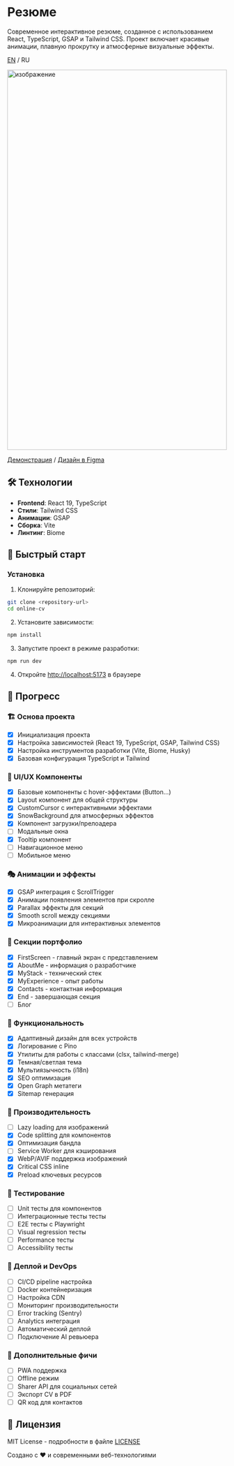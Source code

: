 # Резюме

Современное интерактивное резюме, созданное с использованием React, TypeScript, GSAP и Tailwind CSS. Проект включает красивые анимации, плавную прокрутку и атмосферные визуальные эффекты.

[EN](README.md) / RU

<img width="100%" height="871" alt="изображение" src="https://github.com/user-attachments/assets/ee3344eb-0afe-4931-9102-690438adae18" />

[Демонстрация](https://online-cv-eta.vercel.app?utm_source=github) / [Дизайн в Figma](https://www.figma.com/design/94hp9BEkB7Vb0A41hRRqiY/CV_Resume_Draft?node-id=102-1175&p=f&t=I7X8sa4z4egPwpOk-0)


## 🛠 Технологии

- **Frontend**: React 19, TypeScript
- **Стили**: Tailwind CSS
- **Анимации**: GSAP
- **Сборка**: Vite
- **Линтинг**: Biome

## 🚀 Быстрый старт

### Установка

1. Клонируйте репозиторий:
```bash
git clone <repository-url>
cd online-cv
```

2. Установите зависимости:
```bash
npm install
```

3. Запустите проект в режиме разработки:
```bash
npm run dev
```

4. Откройте [http://localhost:5173](http://localhost:5173) в браузере

## 📜 Прогресс

### 🏗️ Основа проекта
- [x] Инициализация проекта
- [x] Настройка зависимостей (React 19, TypeScript, GSAP, Tailwind CSS)
- [x] Настройка инструментов разработки (Vite, Biome, Husky)
- [x] Базовая конфигурация TypeScript и Tailwind

### 🎨 UI/UX Компоненты
- [x] Базовые компоненты с hover-эффектами (Button...)
- [x] Layout компонент для общей структуры
- [x] CustomCursor с интерактивными эффектами
- [x] SnowBackground для атмосферных эффектов
- [x] Компонент загрузки/прелоадера
- [ ] Модальные окна
- [x] Tooltip компонент
- [ ] Навигационное меню
- [ ] Мобильное меню

### 🎭 Анимации и эффекты
- [x] GSAP интеграция с ScrollTrigger
- [x] Анимации появления элементов при скролле
- [x] Parallax эффекты для секций
- [x] Smooth scroll между секциями
- [x] Микроанимации для интерактивных элементов

### 📄 Секции портфолио
- [x] FirstScreen - главный экран с представлением
- [x] AboutMe - информация о разработчике
- [x] MyStack - технический стек
- [x] MyExperience - опыт работы
- [x] Contacts - контактная информация
- [x] End - завершающая секция
- [ ] Блог

### 🔧 Функциональность
- [x] Адаптивный дизайн для всех устройств
- [x] Логирование с Pino
- [x] Утилиты для работы с классами (clsx, tailwind-merge)
- [x] Темная/светлая тема
- [x] Мультиязычность (i18n)
- [x] SEO оптимизация
- [x] Open Graph метатеги
- [x] Sitemap генерация

### 🎯 Производительность
- [ ] Lazy loading для изображений
- [x] Code splitting для компонентов
- [x] Оптимизация бандла
- [ ] Service Worker для кэширования
- [x] WebP/AVIF поддержка изображений
- [x] Critical CSS inline
- [x] Preload ключевых ресурсов

### 🧪 Тестирование
- [ ] Unit тесты для компонентов
- [ ] Интеграционные тесты тесты
- [ ] E2E тесты с Playwright
- [ ] Visual regression тесты
- [ ] Performance тесты
- [ ] Accessibility тесты

### 🚀 Деплой и DevOps
- [ ] CI/CD pipeline настройка
- [ ] Docker контейнеризация
- [ ] Настройка CDN
- [ ] Мониторинг производительности
- [ ] Error tracking (Sentry)
- [ ] Analytics интеграция
- [ ] Автоматический деплой
- [ ] Подключение AI ревьюера

### 📱 Дополнительные фичи
- [ ] PWA поддержка
- [ ] Offline режим
- [ ] Sharer API для социальных сетей
- [ ] Экспорт CV в PDF
- [ ] QR код для контактов

## 📄 Лицензия

MIT License - подробности в файле [LICENSE](LICENSE)

Создано с ❤️ и современными веб-технологиями
